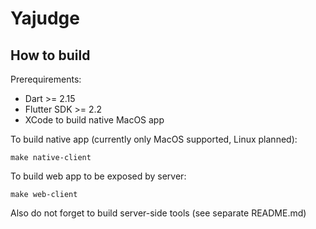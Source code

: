 # Yajudge 

## How to build

Prerequirements:
 - Dart >= 2.15
 - Flutter SDK >= 2.2
 - XCode to build native MacOS app

To build native app (currently only MacOS supported, Linux planned):

`make native-client`

To build web app to be exposed by server:

`make web-client`

Also do not forget to build server-side tools (see separate README.md) 
